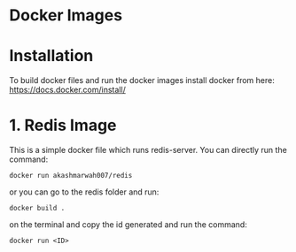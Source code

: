 # Docker Images

# Installation
To build docker files and run the docker images install docker from here: https://docs.docker.com/install/

# 1. Redis Image
  This is a simple docker file which runs redis-server.
  You can directly run the command:
  ``` 
  docker run akashmarwah007/redis  
  ``` 
  or you can go to the redis folder and run: 
  ``` 
  docker build .
  ```
  on the terminal and copy the id generated and run the command:
  ``` 
  docker run <ID>
  ```
  
